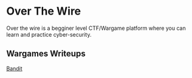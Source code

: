 # Over The Wire 

Over the wire is a begginer level CTF/Wargame platform where you can learn and practice cyber-security.

<h2>Wargames Writeups</h2>

[Bandit](https://github.com/makolits17/excel-cyber/tree/main/CTF%20WriteUps/OTW/Bandit)

